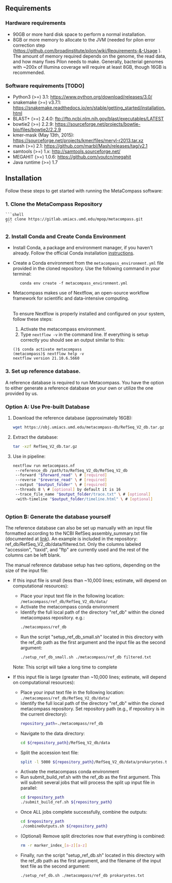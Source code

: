 ## Requirements 

### Hardware requirements

* 90GB or more hard disk space to perform a normal installation.
* 8GB or more memory to allocate to the JVM (needed for pilon error correction step (https://github.com/broadinstitute/pilon/wiki/Requirements-&-Usage ). The amount of memory required depends on the genome, the read data, and how many fixes Pilon needs to make. Generally, bacterial genomes with ~200x of Illumina coverage will require at least 8GB, though 16GB is recommended.

### Software requirements [TODO]

* Python3 (>=) 3.1: https://www.python.org/download/releases/3.0/
* snakemake (>=) v3.7.1: https://snakemake.readthedocs.io/en/stable/getting_started/installation.html
* BLAST+ (>=) 2.4.0: ftp://ftp.ncbi.nlm.nih.gov/blast/executables/LATEST
* bowtie2  (>=) 2.2.9: https://sourceforge.net/projects/bowtie-bio/files/bowtie2/2.2.9
* kmer-mask (May 13th, 2015): https://sourceforge.net/projects/kmer/files/meryl-r2013.tar.xz
* mash (>=) 2.1: https://github.com/marbl/Mash/releases/tag/v2.1
* samtools (>=) 1.x: http://samtools.sourceforge.net/ 
* MEGAHIT (>=) 1.0.6: https://github.com/voutcn/megahit
* Java runtime (>=) 1.7 


## Installation

Follow these steps to get started with running the MetaCompass software:

### 1. Clone the MetaCompass Repository

    ```shell
    git clone https://gitlab.umiacs.umd.edu/mpop/metacompass.git
    ```

### 2. Install Conda and Create Conda Environment

   - Install Conda, a package and environment manager, if you haven't already.
   Follow the official Conda installation [instructions](https://docs.conda.io/projects/conda/en/latest/user-guide/install/).
   
   - Create a Conda environment from the `metacompass_environment.yml` file provided in the cloned repository. Use the following command in your terminal:

     ```shell
        conda env create -f metacompass_environment.yml
     ```

   - Metacompass  makes use of Nextflow, an open-source workflow framework for scientific 
   and data-intensive computing.<br/><br/>
      
      To ensure Nextflow is properly installed and configured on your system, follow these steps:

      1.  Activate the metacompass environment.
      2. Type `nextflow -v` in the command line. If everything is setup correctly you should see an output similar
      to this:

        ```shell
        ()$ conda activate metacompass
        (metacompass)$ nextflow help -v 
        nextflow version 21.10.6.5660
        ```

### 3. Set up reference database.

A reference database is required to run Metacompass. You have the option to either generate a reference database on your own or utilize the one provided by us.

### Option A: Use Pre-built Database

1. Download the reference database (approximately 16GB):
   ```bash
   wget https://obj.umiacs.umd.edu/metacompass-db/RefSeq_V2_db.tar.gz
   ```

2. Extract the database:
   ```bash
   tar -xzf RefSeq_V2_db.tar.gz
   ```

3. Use in pipeline:
   ```bash
   nextflow run metacompass.nf 
    --reference_db /path/to/RefSeq_V2_db/RefSeq_V2_db 
    --forward "$forward_read" \ # [required]
    --reverse "$reverse_read" \ # [required]
    --output "$output_folder" \ # [required]
    --threads 8 \ # [optional] by default it is 16
    --trace_file_name "$output_folder/trace.txt" \ # [optional] 
    -with-timeline "$output_folder/timeline.html" \ # [optional]

   ```
   ```

### Option B: Generate the database yourself 

The reference database can also be set up manually with an input file formatted according to the NCBI RefSeq assembly_summary.txt file (documented at [link](ftp://ftp.ncbi.nlm.nih.gov/genomes/README_assembly_summary.txt)). An example is included in the repository: ref_db/RefSeq_V2_db/data/filtered.txt. Only the columns labeled "accession", "taxid", and "ftp" are currently used and the rest of the columns can be left blank.

The manual reference database setup has two options, depending on the size of the input file:

* If this input file is small (less than ~10,000 lines; estimate, will depend on computational resources):
  * Place your input text file in the following location: `/metacompass/ref_db/RefSeq_V2_db/data/`
  * Activate the metacompass conda environment
  * Identify the full local path of the directory "ref_db" within the cloned metacompass repository. e.g.:
    ```bash 
    ./metacompass/ref_db
    ```
  * Run the script "setup_ref_db_small.sh" located in this directory with the ref_db path as the first argument and the input file as the second argument:
    ```bash 
    ./setup_ref_db_small.sh ./metacompass/ref_db filtered.txt
    ```
  
  Note: This script will take a long time to complete

* If this input file is large (greater than ~10,000 lines; estimate, will depend on computational resources):
  * Place your input text file in the following location: `./metacompass/ref_db/RefSeq_V2_db/data/`
  * Identify the full local path of the directory "ref_db" within the cloned metacompass repository.  Set repository path (e.g., if repository is in the current directory): 
    ```bash
    repository_path=./metacompass/ref_db
    ```
  * Navigate to the data directory:
    ```bash
    cd ${repository_path}/RefSeq_V2_db/data
    ```
  * Split the accession text file:
    ```bash
    split -l 5000 ${repository_path}/RefSeq_V2_db/data/prokaryotes.txt ${repository_path}/RefSeq_V2_db/data/prokaryotes_
    ```
  * Activate the metacompass conda environment
  * Run submit_build_ref.sh with the ref_db as the first argument. This will submit several jobs that will process the split up input file in parallel:
    ```bash 
    cd $repository_path
    ./submit_build_ref.sh ${repository_path}
    ```
  * Once ALL jobs complete successfully, combine the outputs:
    ```bash
    cd $repository_path
    ./combineOutputs.sh ${repository_path}
    ```
  * (Optional) Remove split directories now that everything is combined:
    ```bash
    rm -r marker_index_[a-z][a-z]
    ```
  * Finally, run the script "setup_ref_db.sh" located in this directory with the ref_db path as the first argument, and the filename of the input text file as the second argument:
    ```bash 
    ./setup_ref_db.sh ./metacompass/ref_db prokaryotes.txt
    ```